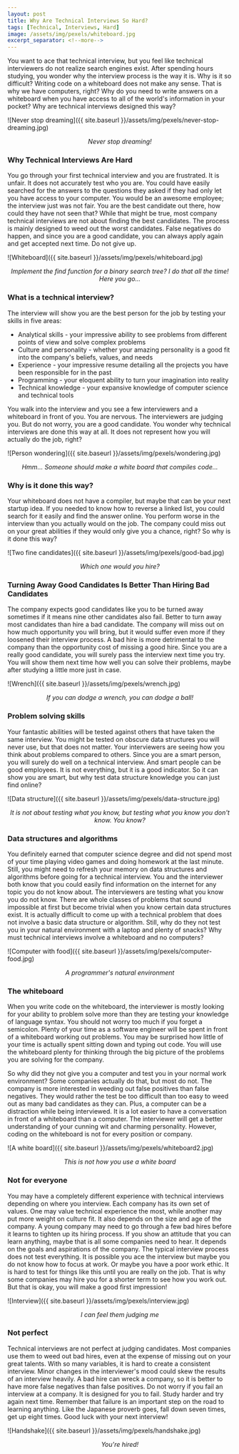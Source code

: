 ```yaml
---
layout: post
title: Why Are Technical Interviews So Hard?
tags: [Technical, Interviews, Hard]
image: /assets/img/pexels/whiteboard.jpg
excerpt_separator: <!--more-->
---
```


You want to ace that technical interview, but you feel like technical interviewers do not realize search engines exist. After spending hours studying, you wonder why the interview process is the way it is. Why is it so difficult? Writing code on a whiteboard does not make any sense. That is why we have computers, right? Why do you need to write answers on a whiteboard when you have access to all of the world's information in your pocket? Why are technical interviews designed this way?
<!--more-->

![Never stop dreaming]({{ site.baseurl }}/assets/img/pexels/never-stop-dreaming.jpg)
<p align="center"><i>Never stop dreaming!</i></p>

### Why Technical Interviews Are Hard

You go through your first technical interview and you are frustrated. It is unfair. It does not accurately test who you are. You could have easily searched for the answers to the questions they asked if they had only let you have access to your computer. You would be an awesome employee; the interview just was not fair. You are the best candidate out there, how could they have not seen that? While that might be true, most company technical interviews are not about finding the best candidates. The process is mainly designed to weed out the worst candidates. False negatives do happen, and since you are a good candidate, you can always apply again and get accepted next time. Do not give up.


![Whiteboard]({{ site.baseurl }}/assets/img/pexels/whiteboard.jpg)
<p align="center"><i>Implement the find function for a binary search tree? I do that all the time! Here you go...</i></p>

### What is a technical interview?

The interview will show you are the best person for the job by testing your skills in five areas:

* Analytical skills - your impressive ability to see problems from different points of view and solve complex problems
* Culture and personality - whether your amazing personality is a good fit into the company's beliefs, values, and needs
* Experience - your impressive resume detailing all the projects you have been responsible for in the past
* Programming - your eloquent ability to turn your imagination into reality
* Technical knowledge - your expansive knowledge of computer science and technical tools
	

You walk into the interview and you see a few interviewers and a whiteboard in front of you. You are nervous. The interviewers are judging you. But do not worry, you are a good candidate. You wonder why technical interviews are done this way at all. It does not represent how you will actually do the job, right?

![Person wondering]({{ site.baseurl }}/assets/img/pexels/wondering.jpg)
<p align="center"><i>Hmm... Someone should make a white board that compiles code...</i></p>

### Why is it done this way?

Your whiteboard does not have a compiler, but maybe that can be your next startup idea. If you needed to know how to reverse a linked list, you could search for it easily and find the answer online. You perform worse in the interview than you actually would on the job. The company could miss out on your great abilities if they would only give you a chance, right? So why is it done this way?

![Two fine candidates]({{ site.baseurl }}/assets/img/pexels/good-bad.jpg)
<p align="center"><i>Which one would you hire?</i></p>

### Turning Away Good Candidates Is Better Than Hiring Bad Candidates

The company expects good candidates like you to be turned away sometimes if it means nine other candidates also fail. Better to turn away most candidates than hire a bad candidate. The company will miss out on how much opportunity you will bring, but it would suffer even more if they loosened their interview process. A bad hire is more detrimental to the company than the opportunity cost of missing a good hire. Since you are a really good candidate, you will surely pass the interview next time you try. You will show them next time how well you can solve their problems, maybe after studying a little more just in case.

![Wrench]({{ site.baseurl }}/assets/img/pexels/wrench.jpg)
<p align="center"><i>If you can dodge a wrench, you can dodge a ball!</i></p>

### Problem solving skills

Your fantastic abilities will be tested against others that have taken the same interview. You might be tested on obscure data structures you will never use, but that does not matter. Your interviewers are seeing how you think about problems compared to others. Since you are a smart person, you will surely do well on a technical interview. And smart people can be good employees. It is not everything, but it is a good indicator.  So it can show you are smart, but why test data structure knowledge you can just find online?


![Data structure]({{ site.baseurl }}/assets/img/pexels/data-structure.jpg)
<p align="center"><i>It is not about testing what you know, but testing what you know you don't know. You know?</i></p>

### Data structures and algorithms

You definitely earned that computer science degree and did not spend most of your time playing video games and doing homework at the last minute. Still, you might need to refresh your memory on data structures and algorithms before going for a technical interview. You and the interviewer both know that you could easily find information on the internet for any topic you do not know about. The interviewers are testing what you know you do not know. There are whole classes of problems that sound impossible at first but become trivial when you know certain data structures exist. It is actually difficult to come up with a technical problem that does not involve a basic data structure or algorithm. Still, why do they not test you in your natural environment with a laptop and plenty of snacks? Why must technical interviews involve a whiteboard and no computers?

![Computer with food]({{ site.baseurl }}/assets/img/pexels/computer-food.jpg)
<p align="center"><i>A programmer's natural environment</i></p>

### The whiteboard

When you write code on the whiteboard, the interviewer is mostly looking for your ability to problem solve more than they are testing your knowledge of language syntax. You should not worry too much if you forget a semicolon. Plenty of your time as a software engineer will be spent in front of a whiteboard working out problems. You may be surprised how little of your time is actually spent sitting down and typing out code. You will use the whiteboard plenty for thinking through the big picture of the problems you are solving for the company. 

So why did they not give you a computer and test you in your normal work environment? Some companies actually do that, but most do not. The company is more interested in weeding out false positives than false negatives. They would rather the test be too difficult than too easy to weed out as many bad candidates as they can. Plus, a computer can be a distraction while being interviewed. It is a lot easier to have a conversation in front of a whiteboard than a computer. The interviewer will get a better understanding of your cunning wit and charming personality. However, coding on the whiteboard is not for every position or company.

![A white board]({{ site.baseurl }}/assets/img/pexels/whiteboard2.jpg)
<p align="center"><i>This is not how you use a white board</i></p>

### Not for everyone

You may have a completely different experience with technical interviews depending on where you interview. Each company has its own set of values. One may value technical experience the most, while another may put more weight on culture fit. It also depends on the size and age of the company. A young company may need to go through a few bad hires before it learns to tighten up its hiring process. If you show an attitude that you can learn anything, maybe that is all some companies need to hear. It depends on the goals and aspirations of the company. The typical interview process does not test everything. It is possible you ace the interview but maybe you do not know how to focus at work. Or maybe you have a poor work ethic. It is hard to test for things like this until you are really on the job. That is why some companies may hire you for a shorter term to see how you work out. But that is okay, you will make a good first impression!

![Interview]({{ site.baseurl }}/assets/img/pexels/interview.jpg)
<p align="center"><i>I can feel them judging me</i></p>

### Not perfect

Technical interviews are not perfect at judging candidates. Most companies use them to weed out bad hires, even at the expense of missing out on your great talents. With so many variables, it is hard to create a consistent interview. Minor changes in the interviewer's mood could skew the results of an interview heavily.  A bad hire can wreck a company, so it is better to have more false negatives than false positives. Do not worry if you fail an interview at a company. It is designed for you to fail. Study harder and try again next time. Remember that failure is an important step on the road to learning anything. Like the Japanese proverb goes, fall down seven times, get up eight times. Good luck with your next interview!

![Handshake]({{ site.baseurl }}/assets/img/pexels/handshake.jpg)
<p align="center"><i>You're hired!</i></p>